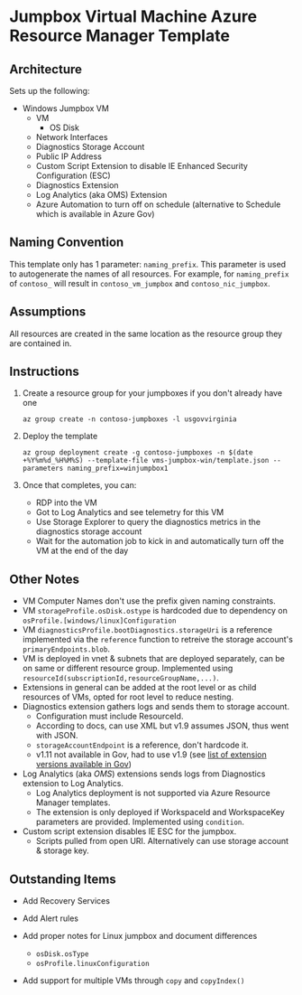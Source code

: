 # Jumpbox Virtual Machine Azure Resource Manager Template

## Architecture
Sets up the following:
* Windows Jumpbox VM
  * VM
    * OS Disk
  * Network Interfaces
  * Diagnostics Storage Account
  * Public IP Address
  * Custom Script Extension to disable IE Enhanced Security Configuration (ESC)
  * Diagnostics Extension
  * Log Analytics (aka OMS) Extension
  * Azure Automation to turn off on schedule (alternative to Schedule which is available in Azure Gov)

## Naming Convention
This template only has 1 parameter: `naming_prefix`. This parameter is used to autogenerate the names of all resources. For example, for `naming_prefix` of `contoso_` will result in `contoso_vm_jumpbox` and `contoso_nic_jumpbox`.

## Assumptions
All resources are created in the same location as the resource group they are contained in.

## Instructions
1. Create a resource group for your jumpboxes if you don't already have one

    `az group create -n contoso-jumpboxes -l usgovvirginia`

1. Deploy the template

    `az group deployment create -g contoso-jumpboxes -n $(date +%Y%m%d_%H%M%S) --template-file vms-jumpbox-win/template.json --parameters naming_prefix=winjumpbox1`

1. Once that completes, you can:

    * RDP into the VM
    * Got to Log Analytics and see telemetry for this VM
    * Use Storage Explorer to query the diagnostics metrics in the diagnostics storage account
    * Wait for the automation job to kick in and automatically turn off the VM at the end of the day 

## Other Notes
* VM Computer Names don't use the prefix given naming constraints.
* VM `storageProfile.osDisk.ostype` is hardcoded due to dependency on `osProfile.[windows/linux]Configuration`
* VM `diagnosticsProfile.bootDiagnostics.storageUri` is a reference implemented via the `reference` function to retreive the storage account's `primaryEndpoints.blob`.
* VM is deployed in vnet & subnets that are deployed separately, can be on same or different resource group. Implemented using `resourceId(subscriptionId,resourceGroupName,...)`. 
* Extensions in general can be added at the root level or as child resources of VMs, opted for root level to reduce nesting.
* Diagnostics extension gathers logs and sends them to storage account.
  * Configuration must include ResourceId.
  * According to docs, can use XML but v1.9 assumes JSON, thus went with JSON.
  * `storageAccountEndpoint` is a reference, don't hardcode it.
  * v1.11 not available in Gov, had to use v1.9 (see [list of extension versions available in Gov](https://docs.microsoft.com/azure/azure-government/documentation-government-extension))
* Log Analytics (aka *OMS*) extensions sends logs from Diagnostics extension to Log Analytics.
  * Log Analytics deployment is not supported via Azure Resource Manager templates.
  * The extension is only deployed if WorkspaceId and WorkspaceKey parameters are provided. Implemented using `condition`.
* Custom script extension disables IE ESC for the jumpbox.
  * Scripts pulled from open URI. Alternatively can use storage account & storage key.

## Outstanding Items
* Add Recovery Services
* Add Alert rules

* Add proper notes for Linux jumpbox and document differences
    * `osDisk.osType`
    * `osProfile.linuxConfiguration`

* Add support for multiple VMs through `copy` and `copyIndex()`
